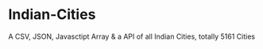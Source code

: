 # Indian-Cities
A CSV, JSON, Javasctipt Array &amp; a API of all Indian Cities, totally 5161 Cities
